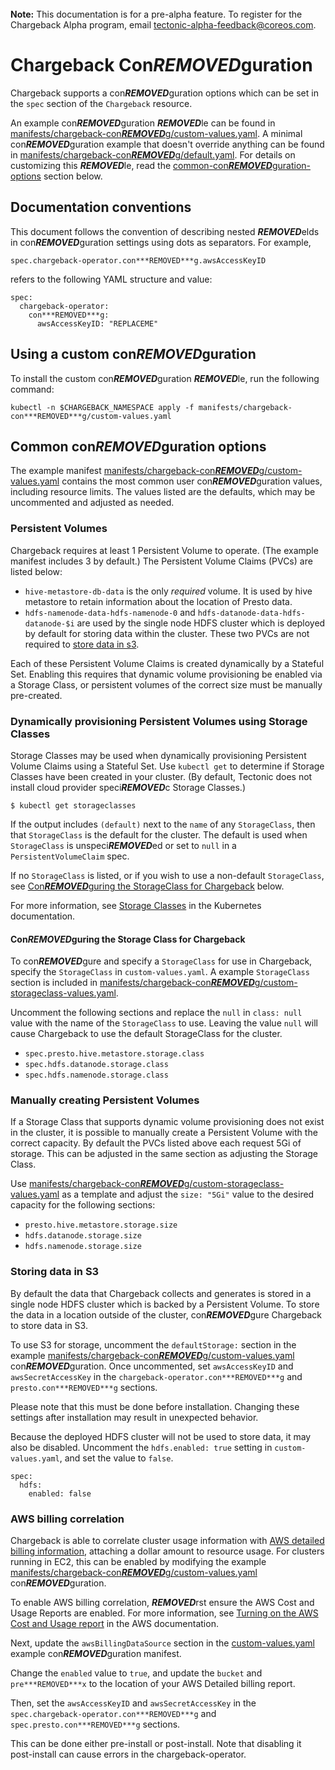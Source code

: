 <br>
<div class="alert alert-info" role="alert">
    <i class="fa fa-exclamation-triangle"></i><b> Note:</b> This documentation is for a pre-alpha feature. To register for the Chargeback Alpha program, email <a href="mailto:tectonic-alpha-feedback@coreos.com">tectonic-alpha-feedback@coreos.com</a>.
</div>

# Chargeback Con***REMOVED***guration

Chargeback supports a con***REMOVED***guration options which can be set in the `spec` section of the `Chargeback` resource.

An example con***REMOVED***guration ***REMOVED***le can be found in [manifests/chargeback-con***REMOVED***g/custom-values.yaml][example-con***REMOVED***g].
A minimal con***REMOVED***guration example that doesn't override anything can be found in [manifests/chargeback-con***REMOVED***g/default.yaml][default-con***REMOVED***g].
For details on customizing this ***REMOVED***le, read the [common-con***REMOVED***guration-options](#common-con***REMOVED***guration-options) section below.

## Documentation conventions

This document follows the convention of describing nested ***REMOVED***elds in con***REMOVED***guration settings using dots as separators. For example,

```
spec.chargeback-operator.con***REMOVED***g.awsAccessKeyID
```

refers to the following YAML structure and value:

```
spec:
  chargeback-operator:
    con***REMOVED***g:
      awsAccessKeyID: "REPLACEME"
```

## Using a custom con***REMOVED***guration

To install the custom con***REMOVED***guration ***REMOVED***le, run the following command:

```
kubectl -n $CHARGEBACK_NAMESPACE apply -f manifests/chargeback-con***REMOVED***g/custom-values.yaml
```

## Common con***REMOVED***guration options

The example manifest [manifests/chargeback-con***REMOVED***g/custom-values.yaml][example-con***REMOVED***g] contains the most common user con***REMOVED***guration values, including resource limits. The values listed are the defaults, which may be uncommented and adjusted as needed.

### Persistent Volumes

Chargeback requires at least 1 Persistent Volume to operate. (The example manifest includes 3 by default.) The Persistent Volume Claims (PVCs) are listed below:

- `hive-metastore-db-data` is the only _required_ volume. It is used by
  hive metastore to retain information about the location of Presto data.
- `hdfs-namenode-data-hdfs-namenode-0` and `hdfs-datanode-data-hdfs-datanode-$i`
   are used by the single node HDFS cluster which is deployed by default for
   storing data within the cluster. These two PVCs are not required to [store data in s3](#storing-data-in-s3).

Each of these Persistent Volume Claims is created dynamically by a Stateful Set. Enabling this requires that dynamic volume provisioning be enabled via a Storage Class, or persistent volumes of the correct size must be manually pre-created.

### Dynamically provisioning Persistent Volumes using Storage Classes

Storage Classes may be used when dynamically provisioning Persistent Volume Claims using a Stateful Set. Use `kubectl get` to determine if Storage Classes have been created in your cluster. (By default, Tectonic does not install cloud provider speci***REMOVED***c
Storage Classes.)

```
$ kubectl get storageclasses
```

If the output includes `(default)` next to the `name` of any `StorageClass`, then that `StorageClass` is the default for the cluster. The default is used when `StorageClass` is unspeci***REMOVED***ed or set to `null` in a `PersistentVolumeClaim` spec.

If no `StorageClass` is listed, or if you wish to use a non-default `StorageClass`, see [Con***REMOVED***guring the StorageClass for Chargeback](#con***REMOVED***guring-the-storage-class-for-chargeback) below.

For more information, see [Storage Classes][storage-classes] in the Kubernetes documentation.

#### Con***REMOVED***guring the Storage Class for Chargeback

To con***REMOVED***gure and specify a `StorageClass` for use in Chargeback, specify the `StorageClass` in `custom-values.yaml`. A example `StorageClass` section is included in [manifests/chargeback-con***REMOVED***g/custom-storageclass-values.yaml][example-storage-con***REMOVED***g].

Uncomment the following sections and replace the `null` in `class: null` value with the name of the `StorageClass` to use. Leaving the value `null` will cause Chargeback to use the default StorageClass for the cluster.

- `spec.presto.hive.metastore.storage.class`
- `spec.hdfs.datanode.storage.class`
- `spec.hdfs.namenode.storage.class`

### Manually creating Persistent Volumes

If a Storage Class that supports dynamic volume provisioning does not exist in the cluster, it is possible to manually create a Persistent Volume with the correct capacity. By default the PVCs listed above each request 5Gi of storage. This can be adjusted in the same section as adjusting the Storage Class.

Use [manifests/chargeback-con***REMOVED***g/custom-storageclass-values.yaml][example-storage-con***REMOVED***g] as a template and adjust the `size: "5Gi"` value to the desired capacity for the following sections:

- `presto.hive.metastore.storage.size`
- `hdfs.datanode.storage.size`
- `hdfs.namenode.storage.size`

### Storing data in S3

By default the data that Chargeback collects and generates is stored in a single node HDFS cluster which is backed by a Persistent Volume. To store the data in a location outside of the cluster, con***REMOVED***gure Chargeback to store data in S3.

To use S3 for storage, uncomment the `defaultStorage:` section in the example
[manifests/chargeback-con***REMOVED***g/custom-values.yaml][example-con***REMOVED***g] con***REMOVED***guration.
Once uncommented, set `awsAccessKeyID` and `awsSecretAccessKey` in the `chargeback-operator.con***REMOVED***g` and `presto.con***REMOVED***g` sections.

Please note that this must be done before installation. Changing these settings after installation may result in unexpected behavior.

Because the deployed HDFS cluster will not be used to store data, it may also be disabled. Uncomment the `hdfs.enabled: true` setting in `custom-values.yaml`, and set the
value to `false`.

```
spec:
  hdfs:
    enabled: false
```

### AWS billing correlation

Chargeback is able to correlate cluster usage information with [AWS detailed billing information][AWS-billing], attaching a dollar amount to resource usage. For clusters running in EC2, this can be enabled by modifying the example [manifests/chargeback-con***REMOVED***g/custom-values.yaml][example-con***REMOVED***g] con***REMOVED***guration.

To enable AWS billing correlation, ***REMOVED***rst ensure the AWS Cost and Usage Reports
are enabled. For more information, see [Turning on the AWS Cost and Usage report][enable-aws-billing] in the AWS documentation.

Next, update the `awsBillingDataSource` section in the [custom-values.yaml][example-con***REMOVED***g] example con***REMOVED***guration manifest.

Change the `enabled` value to `true`, and update the `bucket` and `pre***REMOVED***x` to the location of your AWS Detailed billing report.

Then, set the `awsAccessKeyID` and `awsSecretAccessKey` in the `spec.chargeback-operator.con***REMOVED***g` and `spec.presto.con***REMOVED***g` sections.

This can be done either pre-install or post-install. Note that disabling it post-install can cause errors in the chargeback-operator.

[AWS-billing]: https://docs.aws.amazon.com/awsaccountbilling/latest/aboutv2/billing-reports-costusage.html
[enable-aws-billing]: https://docs.aws.amazon.com/awsaccountbilling/latest/aboutv2/billing-reports-gettingstarted-turnonreports.html
[example-con***REMOVED***g]: ../manifests/chargeback-con***REMOVED***g/custom-values.yaml
[default-con***REMOVED***g]: ../manifests/chargeback-con***REMOVED***g/default.yaml
[example-storage-con***REMOVED***g]: ../manifests/chargeback-con***REMOVED***g/custom-storageclass-values.yaml
[storage-classes]: https://kubernetes.io/docs/concepts/storage/storage-classes/
